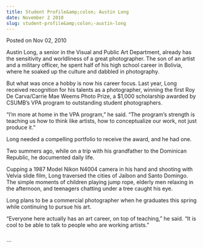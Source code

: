 ```yaml
---
title: Student Profile&amp;colon; Austin Long
date: November 2 2010
slug: student-profile&amp;colon;-austin-long
---
```


 
<span class="date">Posted on Nov 02, 2010 </span>

<p>Austin Long, a senior in the Visual and Public Art Department,
already has the sensitivity and worldliness of a great
photographer. The son of an artist and a military officer, he spent
half of his high school career in Bolivia, where he soaked up the
culture and dabbled in photography.</p>
<p>But what was once a hobby is now his career focus. Last year,
Long received recognition for his talents as a photographer,
winning the first Roy De Carva/Carrie Mae Weems Photo Prize, a
$1,000 scholarship awarded by CSUMB&#x2019;s VPA program to outstanding
student photographers.</p>
<p>&#x201C;I&#x2019;m more at home in the VPA program,&#x201D; he said. &#x201C;The program&#x2019;s
strength is teaching us how to think like artists, how to
conceptualize our work, not just produce it.&#x201D;</p>
<p>Long needed a compelling portfolio to receive the award, and he
had one.</p>
<p>Two summers ago, while on a trip with his grandfather to the
Dominican Republic, he documented daily life.</p>
<p>Cupping a 1987 Model Nikon N4004 camera in his hand and shooting
with Velvia slide film, Long traversed the cities of Jaibon and
Santo Domingo. The simple moments of children playing jump rope,
elderly men relaxing in the afternoon, and teenagers chatting under
a tree caught his eye.</p>
<p>Long plans to be a commercial photographer when he graduates
this spring while continuing to pursue his art.</p>
<p>&#x201C;Everyone here actually has an art career, on top of teaching,&#x201D;
he said. &#x201C;It is cool to be able to talk to people who are working
artists.&#x201D;<br>
&#xA0;</br></p>
```
